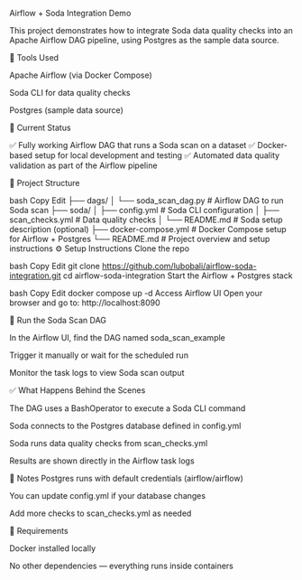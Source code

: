 Airflow + Soda Integration Demo

This project demonstrates how to integrate Soda data quality checks into an Apache Airflow DAG pipeline, using Postgres as the sample data source.

🔧 Tools Used

Apache Airflow (via Docker Compose)

Soda CLI for data quality checks

Postgres (sample data source)

🚀 Current Status

✅ Fully working Airflow DAG that runs a Soda scan on a dataset
✅ Docker-based setup for local development and testing
✅ Automated data quality validation as part of the Airflow pipeline

📁 Project Structure

bash
Copy
Edit
├── dags/
│   └── soda_scan_dag.py           # Airflow DAG to run Soda scan
├── soda/
│   ├── config.yml                 # Soda CLI configuration
│   ├── scan_checks.yml           # Data quality checks
│   └── README.md                 # Soda setup description (optional)
├── docker-compose.yml            # Docker Compose setup for Airflow + Postgres
└── README.md                     # Project overview and setup instructions
⚙️ Setup Instructions
Clone the repo

bash
Copy
Edit
git clone https://github.com/lubobali/airflow-soda-integration.git
cd airflow-soda-integration
Start the Airflow + Postgres stack

bash
Copy
Edit
docker compose up -d
Access Airflow UI
Open your browser and go to:
http://localhost:8090

🧪 Run the Soda Scan DAG

In the Airflow UI, find the DAG named soda_scan_example

Trigger it manually or wait for the scheduled run

Monitor the task logs to view Soda scan output

✅ What Happens Behind the Scenes

The DAG uses a BashOperator to execute a Soda CLI command

Soda connects to the Postgres database defined in config.yml

Soda runs data quality checks from scan_checks.yml

Results are shown directly in the Airflow task logs

📖 Notes
Postgres runs with default credentials (airflow/airflow)

You can update config.yml if your database changes

Add more checks to scan_checks.yml as needed

🧠 Requirements

Docker installed locally

No other dependencies — everything runs inside containers
